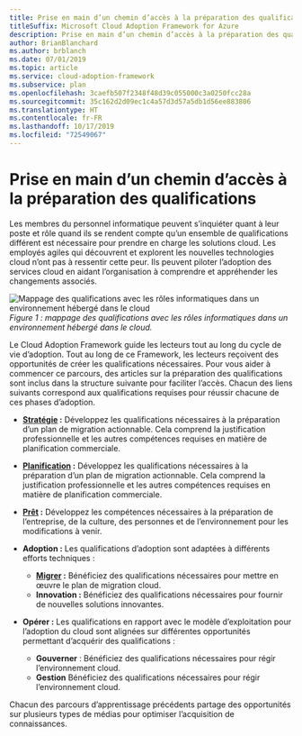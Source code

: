 ```yaml
---
title: Prise en main d’un chemin d’accès à la préparation des qualifications
titleSuffix: Microsoft Cloud Adoption Framework for Azure
description: Prise en main d’un chemin d’accès à la préparation des qualifications
author: BrianBlanchard
ms.author: brblanch
ms.date: 07/01/2019
ms.topic: article
ms.service: cloud-adoption-framework
ms.subservice: plan
ms.openlocfilehash: 3caefb507f2348f48d39c055000c3a0250fcc28a
ms.sourcegitcommit: 35c162d2d09ec1c4a57d3d57a5db1d56ee883806
ms.translationtype: HT
ms.contentlocale: fr-FR
ms.lasthandoff: 10/17/2019
ms.locfileid: "72549067"
---
```

# <a name="getting-started-on-a-skills-readiness-path"></a>Prise en main d’un chemin d’accès à la préparation des qualifications

Les membres du personnel informatique peuvent s’inquiéter quant à leur poste et rôle quand ils se rendent compte qu’un ensemble de qualifications différent est nécessaire pour prendre en charge les solutions cloud. Les employés agiles qui découvrent et explorent les nouvelles technologies cloud n’ont pas à ressentir cette peur. Ils peuvent piloter l’adoption des services cloud en aidant l’organisation à comprendre et appréhender les changements associés.

![Mappage des qualifications avec les rôles informatiques dans un environnement hébergé dans le cloud ](../_images/skills-guidance.png)
*Figure 1 : mappage des qualifications avec les rôles informatiques dans un environnement hébergé dans le cloud.*

Le Cloud Adoption Framework guide les lecteurs tout au long du cycle de vie d’adoption. Tout au long de ce Framework, les lecteurs reçoivent des opportunités de créer les qualifications nécessaires. Pour vous aider à commencer ce parcours, des articles sur la préparation des qualifications sont inclus dans la structure suivante pour faciliter l’accès. Chacun des liens suivants correspond aux qualifications requises pour réussir chacune de ces phases d’adoption.

- **[Stratégie](../strategy/suggested-skills.md) :** Développez les qualifications nécessaires à la préparation d’un plan de migration actionnable. Cela comprend la justification professionnelle et les autres compétences requises en matière de planification commerciale.
- **[Planification](./suggested-skills.md) :** Développez les qualifications nécessaires à la préparation d’un plan de migration actionnable. Cela comprend la justification professionnelle et les autres compétences requises en matière de planification commerciale.
- **[Prêt](../ready/suggested-skills.md) :** Développez les compétences nécessaires à la préparation de l’entreprise, de la culture, des personnes et de l’environnement pour les modifications à venir.

- **Adoption :** Les qualifications d’adoption sont adaptées à différents efforts techniques :
  - **[Migrer](../migrate/expanded-scope/suggested-skills.md) :** Bénéficiez des qualifications nécessaires pour mettre en œuvre le plan de migration cloud.
  - **Innovation :** Bénéficiez des qualifications nécessaires pour fournir de nouvelles solutions innovantes.

- **Opérer :** Les qualifications en rapport avec le modèle d’exploitation pour l’adoption du cloud sont alignées sur différentes opportunités permettant d’acquérir des qualifications :
  - **Gouverner** : Bénéficiez des qualifications nécessaires pour régir l’environnement cloud.
  - **Gestion** Bénéficiez des qualifications nécessaires pour régir l’environnement cloud.

Chacun des parcours d’apprentissage précédents partage des opportunités sur plusieurs types de médias pour optimiser l’acquisition de connaissances.
